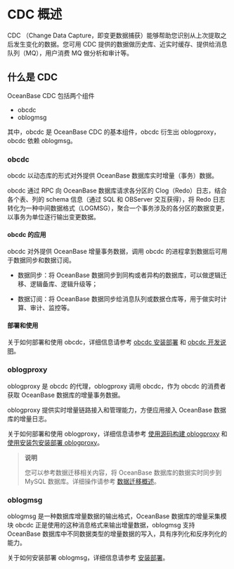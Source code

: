 # CDC 概述

CDC （Change Data Capture，即变更数据捕获）能够帮助您识别从上次提取之后发生变化的数据。您可用 CDC 提供的数据做历史库、近实时缓存、提供给消息队列（MQ），用户消费 MQ 做分析和审计等。

## 什么是 CDC

OceanBase CDC 包括两个组件

* obcdc
* oblogmsg

其中，obcdc 是 OceanBase CDC 的基本组件，obcdc 衍生出 oblogproxy，obcdc 依赖 oblogmsg。

### obcdc

obcdc 以动态库的形式对外提供 OceanBase 数据库实时增量（事务）数据。

obcdc 通过 RPC 向 OceanBase 数据库请求各分区的 Clog（Redo）日志，结合各个表、列的 schema 信息（通过 SQL 和 OBServer 交互获得），将 Redo 日志转化为一种中间数据格式（LOGMSG），聚合一个事务涉及的各分区的数据变更，以事务为单位逐行输出变更数据。

#### obcdc 的应用

obcdc 对外提供 OceanBase 增量事务数据，调用 obcdc 的进程拿到数据后可用于数据同步和数据订阅。

* 数据同步：将 OceanBase 数据同步到同构或者异构的数据库，可以做逻辑迁移、逻辑备库、逻辑升级等；

* 数据订阅：将 OceanBase 数据同步给消息队列或数据仓库等，用于做实时计算、审计、监控等。

#### 部署和使用

关于如何部署和使用 obcdc，详细信息请参考 [obcdc 安装部署](2.obcdc/1.deploy-and-use-obcdc/1.install-and-deploy-obcdc.md) 和 [obcdc 开发说明](2.obcdc/1.deploy-and-use-obcdc/2.obcdc-development-instructions.md)。

### oblogproxy

oblogproxy 是 obcdc 的代理，oblogproxy 调用 obcdc，作为 obcdc 的消费者获取 OceanBase 数据库的增量事务数据。

oblogproxy 提供实时增量链路接入和管理能力，方便应用接入 OceanBase 数据库的增量日志。

关于如何部署和使用 oblogproxy，详细信息请参考 [使用源码构建 oblogproxy](3.oblogproxy/1.install-and-deploy-oblogproxy/1.use-source-code-to-build-an-oblogproxy.md) 和 [使用安装包安装部署 oblogproxy](3.oblogproxy/1.install-and-deploy-oblogproxy/2.install-and-deploy-oblogproxy-by-using-the-installation-package.md)。

> **说明**
>
> 您可以参考数据迁移相关内容，将 OceanBase 数据库的数据实时同步到 MySQL 数据库。详细操作请参考 [数据迁移概述](../../1.users-guide/4.data-migration/1.data-migration-overview.md)。

### oblogmsg

oblogmsg 是一种数据库增量数据的输出格式，OceanBase 数据库的增量采集模块 obcdc 正是使用的这种消息格式来输出增量数据，oblogmsg 支持 OceanBase 数据库中不同数据类型的增量数据的写入，具有序列化和反序列化的能力。

关于如何安装部署 oblogmsg，详细信息请参考 [安装部署](4.oblogmsg/1.install-and-deploy-oblogmsg.md)。
